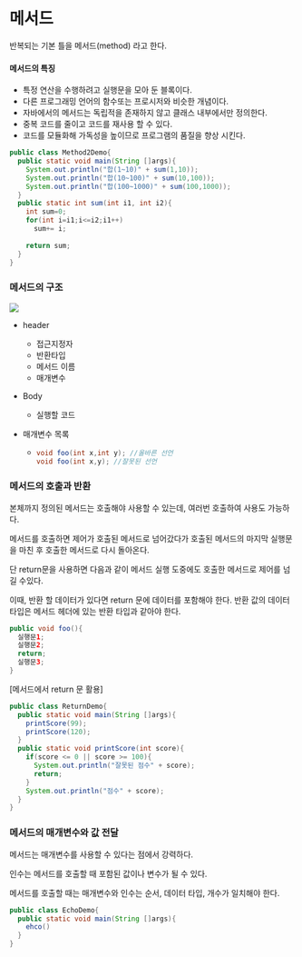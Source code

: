 # 메서드

반복되는 기본 틀을 메서드(method) 라고 한다.

#### 메서드의 특징

+ 특정 연산을 수행하려고 실행문을 모아 둔 블록이다.
+ 다른 프로그래밍 언어의 함수또는 프로시저와 비슷한 개념이다.
+ 자바에서의 메서드는 독립적을 존재하지 않고 클래스 내부에서만 정의한다.
+ 중복 코드를 줄이고 코드를 재사용 할 수 있다.
+ 코드를 모듈화해 가독성을 높이므로 프로그램의 품질을 향상 시킨다.

```java
public class Method2Demo{
  public static void main(String []args){
    System.out.println("합(1~10)" + sum(1,10));
    System.out.println("합(10~100)" + sum(10,100));
    System.out.println("합(100~1000)" + sum(100,1000));
  }
  public static int sum(int i1, int i2){
    int sum=0;
    for(int i=i1;i<=i2;i1++)
      sum+= i;
    
    return sum;
  }
}
```



### 메서드의 구조

![](https://lh3.googleusercontent.com/proxy/KAi0P0cvaeHrTmCWABQfY4NAJ3GzBbwbf_7pgIDQczfTgWJ0r7Wh0bFQ2AwsAIZOVLTHb_OypbTvpSoB3qdUq5fnn8bxVVhnh_ovUSuT9B0SqfhJa36uRsCtSOkFfP-XyB6_NfBJ8BZIHEwM4fRPe-iWu0uSvtTXl1-joU4AfG2bojzlsvK_m88pndsX6DR6ilYf9MmNLO8pjpbH3JxQzBUqNRo)



+ header

  + 접근지정자
  + 반환타입
  + 메서드 이름
  + 매개변수

+ Body

  + 실행할 코드 

+ 매개변수 목록 

  + ```java
    void foo(int x,int y); //올바른 선언
    void foo(int x,y); //잘못된 선언
    ```

    

### 메서드의 호출과 반환

본체까지 정의된 메서드는 호출해야 사용할 수 있는데, 여러번 호출하여 사용도 가능하다.

메서드를 호출하면 제어가 호출된 메서드로 넘어갔다가 호출된 메서드의 마지막 실행문을 마친 후 호출한 메서드로 다시 돌아온다.

단 return문을 사용하면 다음과 같이 메서드 실행 도중에도 호출한 메서드로 제어를 넘길 수있다.

이때, 반환 할 데이터가 있다면 return 문에 데이터를 포함해야 한다. 반환 값의 데이터 타입은 메서드 헤더에 있는 반환 타입과 같아야 한다.



```java
public void foo(){
  실행문1;
  실행문2;
  return;
  실행문3;
}
```



[메서드에서 return 문 활용]

```java
public class ReturnDemo{
  public static void main(String []args){
    printScore(99);
    printScore(120);
  }
  public static void printScore(int score){
    if(score <= 0 || score >= 100){
      System.out.println("잘못된 점수" + score);
      return;
    }
    System.out.println("점수" + score);
  }
}
```



### 메서드의 매개변수와 값 전달

메서드는 매개변수를 사용할 수 있다는 점에서 강력하다.

인수는 메서드를 호출할 때 포함된 값이나 변수가 될 수 있다.

메서드를 호출할 때는 매개변수와 인수는 순서, 데이터 타입, 개수가 일치해야 한다.

```java
public class EchoDemo{
  public static void main(String []args){
    ehco()
  }
}
```



